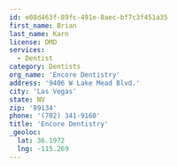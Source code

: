 ```yaml
---
id: e08d463f-89fc-491e-8aec-bf7c3f451a35
first_name: Brian
last_name: Karn
license: DMD
services:
  - Dentist
category: Dentists
org_name: 'Encore Dentistry'
address: '9406 W Lake Mead Blvd.'
city: 'Las Vegas'
state: NV
zip: '89134'
phone: '(702) 341-9160'
title: 'Encore Dentistry'
_geoloc:
  lat: 36.1972
  lng: -115.269
---
```

